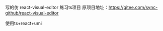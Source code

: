 写的仿 react-visual-editor 练习ts项目
原项目地址：https://gitee.com/sync-github/react-visual-editor

使用ts+react+umi
